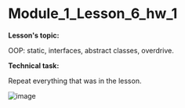 # Module_1_Lesson_6_hw_1
**Lesson's topic:**

OOP: static, interfaces, abstract classes, overdrive.

**Technical task:**

Repeat everything that was in the lesson.

![image](https://github.com/vdcast/Module_1_Lesson_6_hw_1/assets/108469609/4b575a39-ee13-4cac-8de8-a95a0b51785b)

